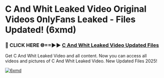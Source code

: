# C And Whit Leaked Video Original Videos 0nlyFans Leaked - Files Updated! (6xmd)

<h3>🔴 CLICK HERE 🌐==►► <a href="https://tinyurl.com/ehrbuxhb" rel="nofollow">C And Whit Leaked Video Updated Files</a></h3>

Get C And Whit Leaked Video and all content. Now you can access all videos and pictures of C And Whit Leaked Video. New Updated Files 2025!

[![6xmd](https://i.imgur.com/lVYEuWS.gif)](https://tinyurl.com/ehrbuxhb)

